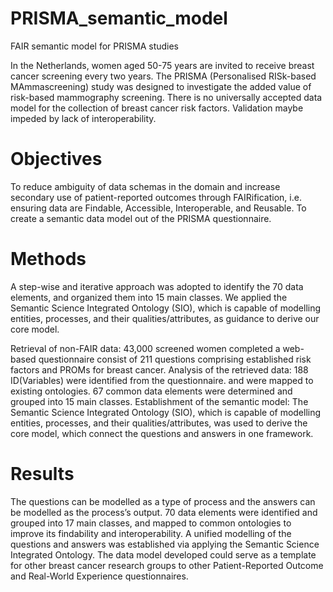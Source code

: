 # PRISMA_semantic_model
FAIR semantic model for PRISMA studies

In the Netherlands, women aged 50-75 years are invited to receive breast cancer screening every two years. 
The PRISMA (Personalised RISk-based MAmmascreening) study was designed to investigate the added value of risk-based mammography screening. 
There is no universally accepted data model for the collection of breast cancer risk factors.
Validation maybe impeded by lack of interoperability. 

# Objectives
To reduce ambiguity of data schemas in the domain and increase secondary use of patient-reported outcomes through FAIRification, i.e. ensuring data are Findable, Accessible, Interoperable, and Reusable. 
To create a semantic data model out of the PRISMA questionnaire. 

# Methods
A step-wise and iterative approach was adopted to identify the 70 data elements, and organized them into 15 main classes. 
We applied the Semantic Science Integrated Ontology (SIO), which is capable of modelling entities, processes, and their qualities/attributes, as guidance to derive our core model. 

Retrieval of non-FAIR data: 
43,000 screened women completed a web-based questionnaire consist of 211 questions comprising established risk factors and PROMs for breast cancer. 
Analysis of the retrieved data:
188 ID(Variables) were identified from the questionnaire. and were mapped to existing ontologies. 
67 common data elements were determined and grouped into 15 main classes.
Establishment of the semantic model:
The Semantic Science Integrated Ontology (SIO), which is capable of modelling entities, processes, and their qualities/attributes, was used to derive the core model, which connect the questions and answers in one framework.

# Results
The questions can be modelled as a type of process and the answers can be modelled as the process’s output. 
70 data elements were identified and grouped into 17 main classes, and mapped to common ontologies to improve its findability and interoperability.
A unified modelling of the questions and answers was established via applying the Semantic Science Integrated Ontology. 
The data model developed could serve as a template for other breast cancer research groups to other Patient-Reported Outcome and Real-World Experience questionnaires.
